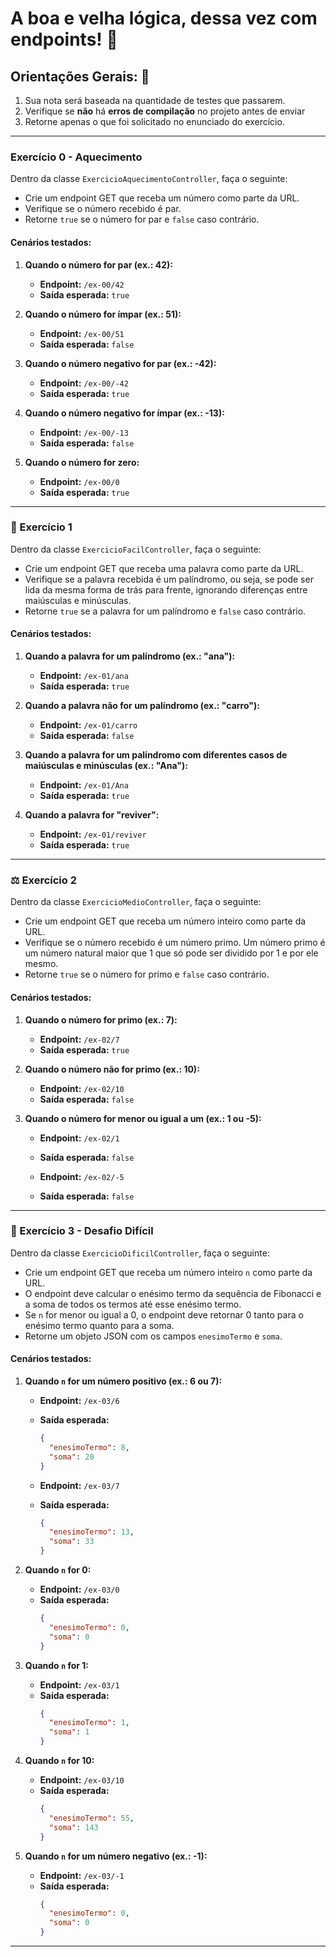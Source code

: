 # A boa e velha lógica, dessa vez com endpoints! 📎

## Orientações Gerais: 🚨
1. Sua nota será baseada na quantidade de testes que passarem.
2. Verifique se **não** há **erros de compilação** no projeto antes de enviar
3. Retorne apenas o que foi solicitado no enunciado do exercício.

<hr>

### Exercício 0 - Aquecimento

Dentro da classe `ExercicioAquecimentoController`, faça o seguinte:

- Crie um endpoint GET que receba um número como parte da URL.
- Verifique se o número recebido é par.
- Retorne `true` se o número for par e `false` caso contrário.

#### Cenários testados:

1. **Quando o número for par (ex.: 42):**
   - **Endpoint:** `/ex-00/42`
   - **Saída esperada:** `true`

2. **Quando o número for ímpar (ex.: 51):**
   - **Endpoint:** `/ex-00/51`
   - **Saída esperada:** `false`

3. **Quando o número negativo for par (ex.: -42):**
   - **Endpoint:** `/ex-00/-42`
   - **Saída esperada:** `true`

4. **Quando o número negativo for ímpar (ex.: -13):**
   - **Endpoint:** `/ex-00/-13`
   - **Saída esperada:** `false`

5. **Quando o número for zero:**
   - **Endpoint:** `/ex-00/0`
   - **Saída esperada:** `true`

<hr>

###  👶 Exercício 1

Dentro da classe `ExercicioFacilController`, faça o seguinte:

- Crie um endpoint GET que receba uma palavra como parte da URL.
- Verifique se a palavra recebida é um palíndromo, ou seja, se pode ser lida da mesma forma de trás para frente, ignorando diferenças entre maiúsculas e minúsculas.
- Retorne `true` se a palavra for um palíndromo e `false` caso contrário.

#### Cenários testados:

1. **Quando a palavra for um palíndromo (ex.: "ana"):**
   - **Endpoint:** `/ex-01/ana`
   - **Saída esperada:** `true`

2. **Quando a palavra não for um palíndromo (ex.: "carro"):**
   - **Endpoint:** `/ex-01/carro`
   - **Saída esperada:** `false`

3. **Quando a palavra for um palíndromo com diferentes casos de maiúsculas e minúsculas (ex.: "Ana"):**
   - **Endpoint:** `/ex-01/Ana`
   - **Saída esperada:** `true`

4. **Quando a palavra for "reviver":**
   - **Endpoint:** `/ex-01/reviver`
   - **Saída esperada:** `true`

<hr>

### ⚖️ Exercício 2

Dentro da classe `ExercicioMedioController`, faça o seguinte:

- Crie um endpoint GET que receba um número inteiro como parte da URL.
- Verifique se o número recebido é um número primo. Um número primo é um número natural maior que 1 que só pode ser dividido por 1 e por ele mesmo.
- Retorne `true` se o número for primo e `false` caso contrário.

#### Cenários testados:

1. **Quando o número for primo (ex.: 7):**
   - **Endpoint:** `/ex-02/7`
   - **Saída esperada:** `true`

2. **Quando o número não for primo (ex.: 10):**
   - **Endpoint:** `/ex-02/10`
   - **Saída esperada:** `false`

3. **Quando o número for menor ou igual a um (ex.: 1 ou -5):**
   - **Endpoint:** `/ex-02/1`
   - **Saída esperada:** `false`
   
   - **Endpoint:** `/ex-02/-5`
   - **Saída esperada:** `false`

<hr>

### 💪 Exercício 3 - Desafio Difícil

Dentro da classe `ExercicioDificilController`, faça o seguinte:

- Crie um endpoint GET que receba um número inteiro `n` como parte da URL.
- O endpoint deve calcular o enésimo termo da sequência de Fibonacci e a soma de todos os termos até esse enésimo termo.
- Se `n` for menor ou igual a 0, o endpoint deve retornar 0 tanto para o enésimo termo quanto para a soma.
- Retorne um objeto JSON com os campos `enesimoTermo` e `soma`.

#### Cenários testados:

1. **Quando `n` for um número positivo (ex.: 6 ou 7):**
   - **Endpoint:** `/ex-03/6`
   - **Saída esperada:**
     ```json
     {
       "enesimoTermo": 8,
       "soma": 20
     }
     ```
   
   - **Endpoint:** `/ex-03/7`
   - **Saída esperada:**
     ```json
     {
       "enesimoTermo": 13,
       "soma": 33
     }
     ```

2. **Quando `n` for 0:**
   - **Endpoint:** `/ex-03/0`
   - **Saída esperada:**
     ```json
     {
       "enesimoTermo": 0,
       "soma": 0
     }
     ```

3. **Quando `n` for 1:**
   - **Endpoint:** `/ex-03/1`
   - **Saída esperada:**
     ```json
     {
       "enesimoTermo": 1,
       "soma": 1
     }
     ```

4. **Quando `n` for 10:**
   - **Endpoint:** `/ex-03/10`
   - **Saída esperada:**
     ```json
     {
       "enesimoTermo": 55,
       "soma": 143
     }
     ```

5. **Quando `n` for um número negativo (ex.: -1):**
   - **Endpoint:** `/ex-03/-1`
   - **Saída esperada:**
     ```json
     {
       "enesimoTermo": 0,
       "soma": 0
     }
     ```

<hr>

